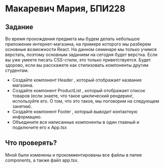# Макаревич Мария, БПИ228
## Задание
Во время прохождения предмета мы будем делать небольшое приложение интернет-магазина, на примере которого мы разберем основные возможности React. На данном семинаре мы только учимся верстать, поэтому основным заданием на сегодня будет верстка. Если вы уже умеете писать CSS-стили, это только приветствуется. Будет здорово, если вы расскажете как стилизовать компоненты другим студентам.
- Создайте компонент Header , который отображает название магазина.
- Создайте компонент ProductList , который отображает список товаров (если знаете, что такое циклический рендеринг, используйте его. О том, что это такое, мы поговорим на следующем занятии).
- Создайте компонент Footer , который выводит контактную информацию.
- Объедините все написанные компоненты в один главный и подключите его к App.tsx
## Что проверять?
Мной были изменены и прокомментированы все файлы в папке components, а также файл app.tsx.
